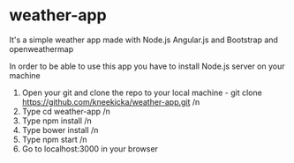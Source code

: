 # weather-app
It's a simple weather app made with Node.js Angular.js and Bootstrap and openweathermap

In order to be able to use this app you have to install Node.js server on your machine

1) Open your git and clone the repo to your local machine - git clone https://github.com/kneekicka/weather-app.git /n
2) Type cd weather-app /n
3) Type npm install /n
4) Type bower install /n
5) Type npm start /n
5) Go to localhost:3000 in your browser

